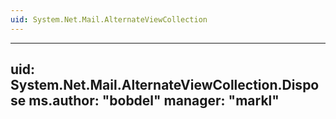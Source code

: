 ```yaml
---
uid: System.Net.Mail.AlternateViewCollection
---
```


---
uid: System.Net.Mail.AlternateViewCollection.Dispose
ms.author: "bobdel"
manager: "markl"
---
